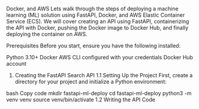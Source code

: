 Docker, and AWS
Lets walk through the steps of deploying a machine learning (ML) solution using FastAPI, Docker, and AWS Elastic Container Service (ECS). We will cover creating an API using FastAPI, containerizing the API with Docker, pushing the Docker image to Docker Hub, and finally deploying the container on AWS.

Prerequisites
Before you start, ensure you have the following installed:

Python 3.10+
Docker
AWS CLI configured with your credentials
Docker Hub account
1. Creating the FastAPI Search API
1.1 Setting Up the Project
First, create a directory for your project and initialize a Python environment:

bash
Copy code
mkdir fastapi-ml-deploy
cd fastapi-ml-deploy
python3 -m venv venv
source venv/bin/activate
1.2 Writing the API Code
